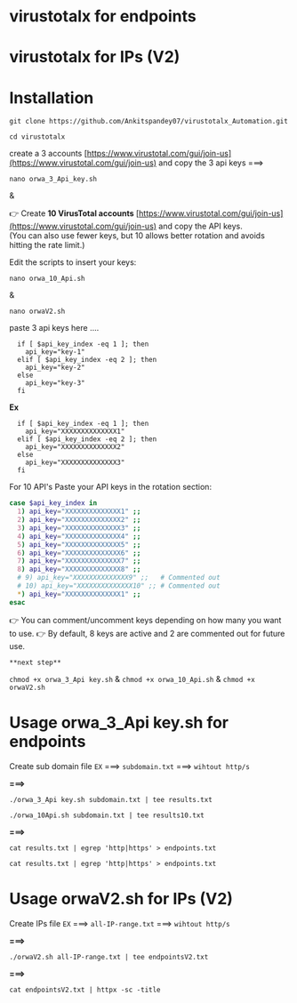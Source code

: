 # virustotalx for endpoints 
# virustotalx for IPs (V2)
# Installation 


```
git clone https://github.com/Ankitspandey07/virustotalx_Automation.git
```

```
cd virustotalx
```


create a 3 accounts [https://www.virustotal.com/gui/join-us](https://www.virustotal.com/gui/join-us) and copy the 3 api keys ===>

```
nano orwa_3_Api_key.sh
```
&

👉 Create **10 VirusTotal accounts** [https://www.virustotal.com/gui/join-us](https://www.virustotal.com/gui/join-us) and copy the API keys.  
(You can also use fewer keys, but 10 allows better rotation and avoids hitting the rate limit.)

Edit the scripts to insert your keys:  

```
nano orwa_10_Api.sh
```
&

```
nano orwaV2.sh
```

paste 3 api keys here ....


```
  if [ $api_key_index -eq 1 ]; then
    api_key="key-1"
  elif [ $api_key_index -eq 2 ]; then
    api_key="key-2"
  else
    api_key="key-3"
  fi
```

**Ex**

```
  if [ $api_key_index -eq 1 ]; then
    api_key="XXXXXXXXXXXXXX1"
  elif [ $api_key_index -eq 2 ]; then
    api_key="XXXXXXXXXXXXXX2"
  else
    api_key="XXXXXXXXXXXXXX3"
  fi
```

For 10 API's Paste your API keys in the rotation section:

```bash
case $api_key_index in
  1) api_key="XXXXXXXXXXXXXX1" ;;
  2) api_key="XXXXXXXXXXXXXX2" ;;
  3) api_key="XXXXXXXXXXXXXX3" ;;
  4) api_key="XXXXXXXXXXXXXX4" ;;
  5) api_key="XXXXXXXXXXXXXX5" ;;
  6) api_key="XXXXXXXXXXXXXX6" ;;
  7) api_key="XXXXXXXXXXXXXX7" ;;
  8) api_key="XXXXXXXXXXXXXX8" ;;
  # 9) api_key="XXXXXXXXXXXXXX9" ;;   # Commented out
  # 10) api_key="XXXXXXXXXXXXXX10" ;; # Commented out
  *) api_key="XXXXXXXXXXXXXX1" ;;
esac
```
👉 You can comment/uncomment keys depending on how many you want to use.
👉 By default, 8 keys are active and 2 are commented out for future use.
```
**next step**
```
`chmod +x orwa_3_Api key.sh` 
&
`chmod +x orwa_10_Api.sh` 
&
`chmod +x orwaV2.sh` 

# Usage orwa_3_Api key.sh for endpoints 

Create sub domain file `EX` ===> `subdomain.txt`  ===> `wihtout http/s` 

**===>**


```
./orwa_3_Api key.sh subdomain.txt | tee results.txt 
```
```
./orwa_10Api.sh subdomain.txt | tee results10.txt
```

**===>**


```
cat results.txt | egrep 'http|https' > endpoints.txt
```
```
cat results.txt | egrep 'http|https' > endpoints.txt
```

# Usage orwaV2.sh for IPs (V2) 

Create IPs file `EX` ===> `all-IP-range.txt`  ===> `wihtout http/s` 

**===>**


```
./orwaV2.sh all-IP-range.txt | tee endpointsV2.txt 
```

**===>**


```
cat endpointsV2.txt | httpx -sc -title
```


